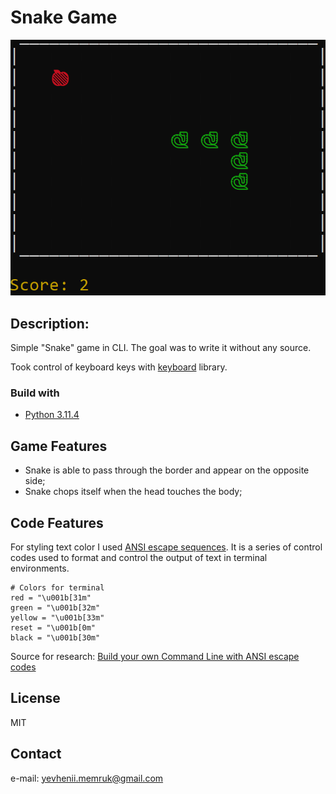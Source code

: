 # Snake Game
![Screenshot](docs\snake.png)

## Description:
Simple "Snake" game in CLI. The goal was to write it without any source.

Took control of keyboard keys with [keyboard](https://pypi.org/project/keyboard/) library.

### Build with
* [Python 3.11.4](https://www.python.org/downloads/release/python-3114/)

## Game Features
* Snake is able to pass through the border and appear on the opposite side;
* Snake chops itself when the head touches the body;

## Code Features
For styling text color I used [ANSI escape sequences](https://en.wikipedia.org/wiki/ANSI_escape_code). It is a series of control codes used to format and control the output of text in terminal environments.
```
# Colors for terminal
red = "\u001b[31m"
green = "\u001b[32m"
yellow = "\u001b[33m"
reset = "\u001b[0m"
black = "\u001b[30m"
```
Source for research: [Build your own Command Line with ANSI escape codes](https://www.lihaoyi.com/post/BuildyourownCommandLinewithANSIescapecodes.html)
## License

MIT

## Contact
e-mail: yevhenii.memruk@gmail.com